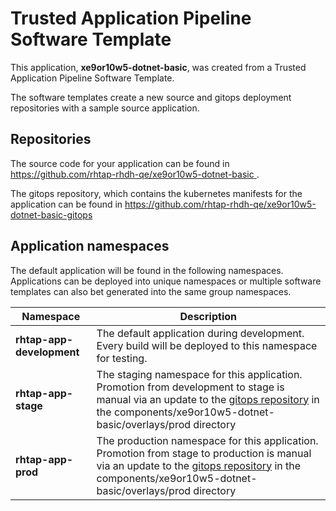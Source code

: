 # Trusted Application Pipeline Software Template

This application, **xe9or10w5-dotnet-basic**, was created from a Trusted Application Pipeline Software Template.

The software templates create a new source and gitops deployment repositories with a sample source application. 

## Repositories

The source code for your application can be found in [https://github.com/rhtap-rhdh-qe/xe9or10w5-dotnet-basic ](https://github.com/rhtap-rhdh-qe/xe9or10w5-dotnet-basic ).
 
The gitops repository, which contains the kubernetes manifests for the application can be found in 
[https://github.com/rhtap-rhdh-qe/xe9or10w5-dotnet-basic-gitops ](https://github.com/rhtap-rhdh-qe/xe9or10w5-dotnet-basic-gitops ) 

## Application namespaces 

The default application will be found in the following namespaces. Applications can be deployed into unique namespaces or multiple software templates can also bet generated into the same group namespaces.  

|  Namespace   |  Description   |  
| -------- | -------- |   
| **rhtap-app-development** | The default application during development. Every build will be deployed to this namespace for testing. | 
| **rhtap-app-stage** | The staging namespace for this application. Promotion from development to stage is manual via an update to the [gitops repository](https://github.com/rhtap-rhdh-qe/xe9or10w5-dotnet-basic-gitops ) in the components/xe9or10w5-dotnet-basic/overlays/prod directory |  
| **rhtap-app-prod** | The production namespace for this application. Promotion from stage to production is manual via an update to the [gitops repository](https://github.com/rhtap-rhdh-qe/xe9or10w5-dotnet-basic-gitops ) in the components/xe9or10w5-dotnet-basic/overlays/prod directory | 